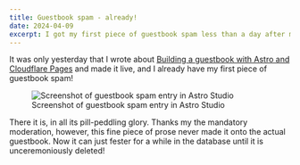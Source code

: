 ```yaml
---
title: Guestbook spam - already!
date: 2024-04-09
excerpt: I got my first piece of guestbook spam less than a day after making it live.
---
```


It was only yesterday that I wrote about [Building a guestbook with Astro and Cloudflare Pages](/blog/5-building-a-guestbook-with-astro-and-cloudflare-pages/) and made it live, and I already have my first piece of guestbook spam!

<figure>
  <picture>
    <source srcset="/images/blog/guestbook-spam.webp" type="image/webp">
    <img src="/images/blog/guestbook-spam.png" alt="Screenshot of guestbook spam entry in Astro Studio">
  </picture>
  <figcaption>Screenshot of guestbook spam entry in Astro Studio</figcaption>
</figure>

There it is, in all its pill-peddling glory. Thanks my the mandatory moderation, however, this fine piece of prose never made it onto the actual guestbook. Now it can just fester for a while in the database until it is unceremoniously deleted!
